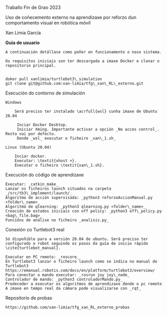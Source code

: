 Traballo Fin de Grao 2023 

Uso de coñecemento externo na aprendizaxe por reforzo dun comportamento visual en robótica móvil 

Xan Limia García


**Guia de usuario**

    A continuación detállase como poñer en funcionamento o noso sistema.

    Os requisitos iniciais son ter descargada a imaxe Docker e clonar o repositorio principal.


    doker pull xanlimia/turtlebot3\_simulation
    git clone git@github.com:xan-limia/tfg\_xan\_RL\_externo.git


Execución do contorno de simulación

    Windows

        Será preciso ter instalado \acrfull{wsl} cunha imaxe de Ubuntu 20.04

         Inciar Docker Desktop.
         Iniciar Xming. Importante activar a opción _No acces control_. Resto vai por defecto.
         Dende _wsl_ executar o ficheiro _xan\_1.sh_

    Linux (Ubuntu 20.04)

        Inciar docker.
        Executar: \textit{xhost +}.
        Executar o ficheiro \textit{xan\_1.sh}.



Execución do código de aprendizaxe

    Executar: _catkin_make_ 
    Lanzar os ficheiros launch situados na carpeta _/src/tb3\_implement/launch/_
    Algoritmo de acción supervisada: _python3 reforzoAccionManual.py <folder\_name>_
    Algoritmo de qlearning: _python3 qlearning.py <folder\_name>_
    Creación de estados iniciais con off policy: _python3 off\_policy.py <bag\_file.bag>_
    Funcións de análise no ficheiro _analisis.py_


Conexión co Turtlebot3 real

    Só dispoñible para a versión 20.04 de ubuntu. Será preciso ter configurado o robot seguindo os pasos da guía de inicio rápido \cite{turtlebot_manual}.

    Executar en PC remoto: _roscore_
    En Turtlebot3 lanzar o ficheiro launch como se indica no manual do Turtlebot3 https://emanual.robotis.com/docs/en/platform/turtlebot3/overview/
    Para conectar o mando executar: _rosrun joy joy\_node_
    Controlador de mando: _python3 controladorMando.py_
    Prodeceder a executar os algoritmos de aprendizaxe dende o pc remoto
    A imaxe en tempo real da cámara pode visualizarse con _rqt_

Repositorio de probas

    https://github.com/xan-limia/tfg_xan_RL_externo_probas

